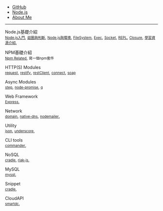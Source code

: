 
* [GitHub](https://github.com/peihsinsu/opennodes)
* [Node.js](http://nodejs.org)
* [About Me](http://about.me/peihsinsu)
---

Node.js基礎介紹<br/>
<small>[Node.js入門](index.html?page=BasicNodeJS.md)</small>,
<small>[迴圈與判斷](index.html?page=BasicOperation.md)</small>,
<small>[Node.js與環境](index.html?page=NodeJSEnv.md)</small>,
<small>[FileSystem](index.html?page=AboutIO.md)</small>,
<small>[Exec](index.html?page=CmdExec.md)</small>,
<small>[Socket](index.html?page=SocketProgramming.md)</small>,
<small>[REPL](index.html?page=REPL.md)</small>,
<small>[Closure](index.html?page=Closure.md)</small>,
<small>[學習資源介紹](index.html?page=NodeJSResource.md)</small>,

NPM基礎介紹<br/>
<small>[Npm Related](index.html?page=NPM.md)</small>,
<small>寫一個npm套件</small>

HTTP(S) Modules<br/>
<small>[request](index.html?page=request.md)</small>,
<small>[restify](index.html?page=restify.md)</small>,
<small>[restClient](index.html?page=restClient.md)</small>,
<small>[connect](index.html?page=connect.md)</small>,
<small>[soap](index.html?page=soap.md)</small>

Async Modules<br/>
<small>[step](index.html?page=step.md)</small>,
<small>[node-promise](index.html?page=node-promise.md)</small>,
<small>[q](index.html?page=q.md)</small>

Web Framework<br/>
<small>[Express](index.html?page=Express.md)</small>,

Network<br/>
<small>[domain](index.html?page=domain.md)</small>,
<small>[native-dns](index.html?page=native-dns.md)</small>,
<small>[nodemailer](index.html?page=nodemailer.md)</small>,

Utility<br/>
<small>[json](index.html?page=json.md)</small>,
<small>[underscore](index.html?page=underscore.md)</small>,

CLI tools<br/>
<small>[commander](index.html?page=commander.md)</small>,

NoSQL<br/>
<small>[cradle](index.html?page=cradle.md)</small>,
<small>[riak-js](index.html?page=riak-js.md)</small>,

MySQL<br/>
<small>[mysql](index.html?page=mysql.md)</small>,

Snippet<br/>
<small>[cradle](index.html?page=cradle.md)</small>,

CloudAPI<br/>
<small>[smartdc](index.html?page=smartdc.md)</small>,
